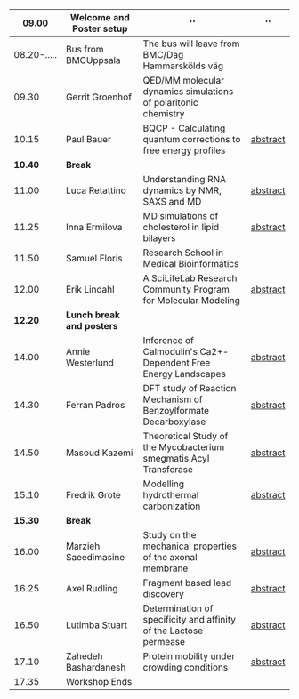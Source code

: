 **09.00**| **Welcome and Poster setup** | '' | ''
------------|---------------------------|-----------------------|----------
08.20-..... | Bus from BMCUppsala  | The bus will leave from BMC/Dag Hammarskölds väg | 
09.30 | Gerrit Groenhof      | QED/MM molecular dynamics simulations of polaritonic chemistry |
10.15 | Paul Bauer           | BQCP - Calculating quantum corrections to free energy profiles | [abstract](abstracts/Bauer.md)
**10.40** | **Break** | | 
11.00| Luca Retattino       | Understanding RNA dynamics by NMR, SAXS and MD | [abstract](abstracts/Rettatino.md)
11.25| Inna Ermilova        | MD simulations of cholesterol in lipid bilayers | [abstract](abstracts/Ermilova.md)
11.50| Samuel Floris        | Research School in Medical Bioinformatics |
12.00| Erik Lindahl         | A SciLifeLab Research Community Program for Molecular Modeling | [abstract](abstracts/Lindahl.md)
**12.20** | **Lunch break and posters** | | 
14.00| Annie Westerlund     | Inference of Calmodulin's Ca2+-Dependent Free Energy Landscapes | [abstract](abstracts/Westerlund.md)
14.30| Ferran Padros        | DFT study of Reaction Mechanism of Benzoylformate Decarboxylase | [abstract](abstracts/Padros.md)
14.50| Masoud Kazemi        | Theoretical Study of the Mycobacterium smegmatis Acyl Transferase | [abstract](abstracts/Kazemi.md)
15.10| Fredrik Grote        | Modelling hydrothermal carbonization | [abstract](abstracts/Grote.md)
**15.30** | **Break** | | 
16.00| Marzieh Saeedimasine | Study on the mechanical properties of the axonal membrane | [abstract](abstracts/Saeedimasine.md)
16.25| Axel Rudling         | Fragment based lead discovery | [abstract](abstracts/Rudling.md)
16.50| Lutimba Stuart       | Determination of specificity and affinity of the Lactose permease | [abstract](abstracts/Lutimba.md)
17.10| Zahedeh Bashardanesh | Protein mobility under crowding conditions | [abstract](abstracts/Bashardanesh.md)
17.35| Workshop Ends | | 
